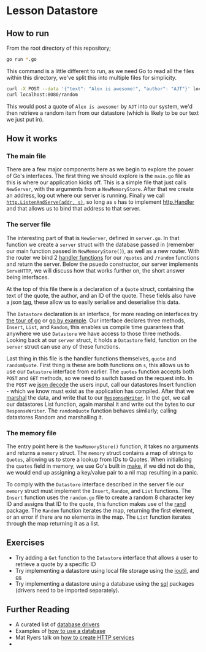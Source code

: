 # Lesson Datastore


## How to run

From the root directory of this repository;

```sh
go run *.go
```

This command is a little different to run, as we need Go to read all the files within this directory, we've split this into multiple files for simplicity.

```sh
curl -X POST --data '{"text": "Alex is awesome!", "author": "AJT"}' localhost:8080/quotes
curl localhost:8080/random
```

This would post a quote of `Alex is awesome!` by `AJT` into our system, we'd then retrieve a random item from our datastore (which is likely to be our text we just put in).

## How it works

### The main file

There are a few major components here as we begin to explore the power of Go's interfaces.
The first thing we should explore is the `main.go` file as this is where our application kicks off.
This is a simple file that just calls `NewServer`, with the arguments from a `NewMemoryStore`.
After that we create an address, log out where our server is running.
Finally we call [`http.ListenAndServe(addr, s)`](https://golang.org/pkg/net/http/#ListenAndServe), so long as `s` has to implement [http.Handler](https://golang.org/pkg/net/http/#Handler) and that allows us to bind that address to that server.

### The server file

The interesting part of that is `NewServer`, defined in `server.go`.
In that function we create a `server` struct with the database passed in (remember our main function passed in `NewMemoryStore()`), as well as a new router.
With the router we bind 2 [handler functions](https://golang.org/pkg/net/http/#HandleFunc) for our `/quotes` and `/random` functions and return the server.
Below the psuedo constructor, our server implements `ServeHTTP`, we will discuss how that works further on, the short answer being interfaces.

At the top of this file there is a declaration of a `Quote` struct, containing the text of the quote, the author, and an ID of the quote.
These fields also have a json [tag](https://medium.com/golangspec/tags-in-golang-3e5db0b8ef3e), these allow us to easily serialise and deserialise this data.

The `Datastore` declaration is an interface, for more reading on interfaces try [the tour of go](https://tour.golang.org/methods/9) or [go by example](https://gobyexample.com/interfaces).
Our interface declares three methods, `Insert`, `List`, and `Random`, this enables us compile time guarantees that anywhere we use `Datastore` we have access to those three methods.
Looking back at our `server` struct, it holds a `Datastore` field, function on the `server` struct can use any of these functions.

Last thing in this file is the handler functions themselves, `quote` and `randomQuote`.
First thing is these are both functions on `s`, this allows us to use our `Datastore` interface from earlier.
The `quotes` function accepts both `POST` and `GET` methods, so we need to switch based on the request info.
In the `POST` we [json decode](https://golang.org/pkg/encoding/json/) the users input, call our datastores Insert function - which we know must exist as the application has compiled.
After that we [marshal](https://golang.org/pkg/encoding/json/#Marshal) the data, and write that to our [`ResponseWriter`](https://golang.org/pkg/net/http/#ResponseWriter).
In the get, we call our datastores List function, again marshal it and write out the bytes to our `ResponseWriter`.
The `randomQuote` function behaves similarly; calling datastores Random and marshalling it.

### The memory file

The entry point here is the `NewMemoryStore()` function, it takes no arguments and returns a `memory` struct.
The `memory` struct contains a map of strings to `Quotes`, allowing us to store a lookup from IDs to Quotes.
When initialising the `quotes` field in memory, we use Go's built in [make](https://golang.org/pkg/builtin/#make), if we did not do this, we would end up assigning a key/value pair to a nil map resulting in a panic.

To comply with the `Datastore` interface described in the server file our `memory` struct must implement the `Insert`, `Random`, and `List` functions.
The `Insert` function uses the `random.go` file to create a random 8 character key ID and assigns that ID to the quote, this function makes use of the [rand](https://golang.org/pkg/math/rand/) package.
The `Random` function iterates the map, returning the first element, or an error if there are no elements in the map.
The `List` function iterates through the map returning it as a list.

## Exercises

- Try adding a `Get` function to the `Datastore` interface that allows a user to retrieve a quote by a specific ID
- Try implementing a datastore using local file storage using the [ioutil](https://golang.org/pkg/io/ioutil/), and [os](https://golang.org/pkg/os/)
- Try implementing a datastore using a database using the [sql](https://golang.org/pkg/database/sql/) packages (drivers need to be imported separately).

## Further Reading

- A curated list of [database drivers](https://github.com/golang/go/wiki/SQLDrivers)
- Examples of [how to use a database](https://github.com/golang/go/wiki/SQLInterface)
- Mat Ryers talk on [how to create HTTP services](https://medium.com/statuscode/how-i-write-go-http-services-after-seven-years-37c208122831)
-
